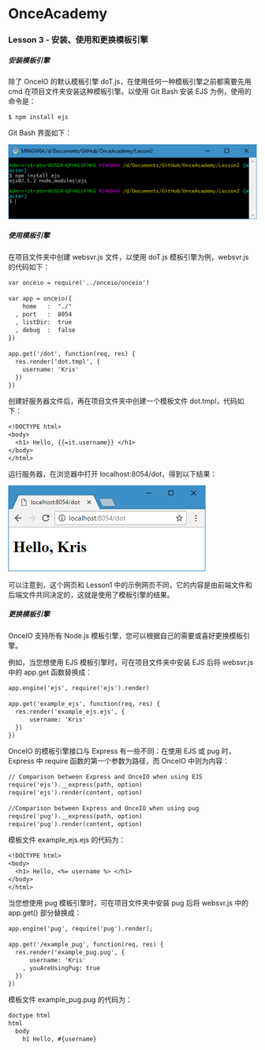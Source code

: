 # OnceAcademy
### Lesson 3 - 安装、使用和更换模板引擎    
##### 安装模板引擎  

除了 OnceIO 的默认模板引擎 doT.js，在使用任何一种模板引擎之前都需要先用 cmd 在项目文件夹安装这种模板引擎。以使用 Git Bash 安装 EJS 为例，使用的命令是：  
    
    $ npm install ejs  
Git Bash 界面如下：

![Git Bash 界面][1]   

##### 使用模板引擎  

在项目文件夹中创建 websvr.js 文件，以使用 doT.js 模板引擎为例，websvr.js 的代码如下：  

    var onceio = require('../onceio/onceio')

    var app = onceio({
        home   :  "./"
      , port   :  8054
      , listDir:  true
      , debug  :  false
    })

    app.get('/dot', function(req, res) {
      res.render('dot.tmpl', {
        username: 'Kris'
      })
    })  
    

创建好服务器文件后，再在项目文件夹中创建一个模板文件 dot.tmpl，代码如下：  

    <!DOCTYPE html>
    <body>
      <h1> Hello, {{=it.username}} </h1>
    </body>
    </html>  

运行服务器，在浏览器中打开 localhost:8054/dot，得到以下结果：  
  
![浏览器效果][2]  
  
可以注意到，这个网页和 Lesson1 中的示例网页不同，它的内容是由前端文件和后端文件共同决定的，这就是使用了模板引擎的结果。  

##### 更换模板引擎

OnceIO 支持所有 Node.js 模板引擎，您可以根据自己的需要或喜好更换模板引擎。  

例如，当您想使用 EJS 模板引擎时，可在项目文件夹中安装 EJS 后将 websvr.js 中的 app.get 函数替换成：  

    app.engine('ejs', require('ejs').render)

    app.get('example_ejs', function(req, res) {
      res.render('example_ejs.ejs', {
          username: 'Kris'
      })
    })
  
OnceIO 的模板引擎接口与 Express 有一些不同：在使用 EJS 或 pug 时，Express 中 require 函数的第一个参数为路径，而 OnceIO 中则为内容：  

    // Comparison between Express and OnceIO when using EJS
    require('ejs').__express(path, option)
    require('ejs').render(content, option)

    //Comparison between Express and OnceIO when using pug
    require('pug').__express(path, option)
    require('pug').render(content, option)

模板文件 example_ejs.ejs 的代码为：  
  
    <!DOCTYPE html>
    <body>
      <h1> Hello, <%= username %> </h1>
    </body>
    </html>

当您想使用 pug 模板引擎时，可在项目文件夹中安装 pug 后将 websvr.js 中的 app.get() 部分替换成：   

    app.engine('pug', require('pug').render);

    app.get('/example_pug', function(req, res) {
      res.render('example_pug.pug', {
          username: 'Kris'
        , youAreUsingPug: true
      })
    })
  
模板文件 example_pug.pug 的代码为：  
  
    doctype html
    html
      body
        h1 Hello, #{username}





  [1]: https://raw.githubusercontent.com/OnceDoc/images/gh-pages/OnceAcademy/Lesson3/install_ejs.png
  [2]: https://raw.githubusercontent.com/OnceDoc/images/gh-pages/OnceAcademy/Lesson3/dot_webpage.png
